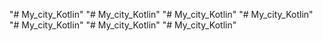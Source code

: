 "# My_city_Kotlin" 
"# My_city_Kotlin" 
"# My_city_Kotlin" 
"# My_city_Kotlin" 
"# My_city_Kotlin" 
"# My_city_Kotlin" 
"# My_city_Kotlin" 
